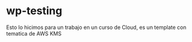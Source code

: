# wp-testing

Esto lo hicimos para un trabajo en un curso de Cloud, es un template con tematica de AWS KMS
